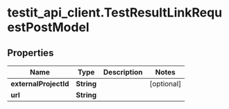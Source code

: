 # testit_api_client.TestResultLinkRequestPostModel

## Properties

Name | Type | Description | Notes
------------ | ------------- | ------------- | -------------
**externalProjectId** | **String** |  | [optional] 
**url** | **String** |  | 


